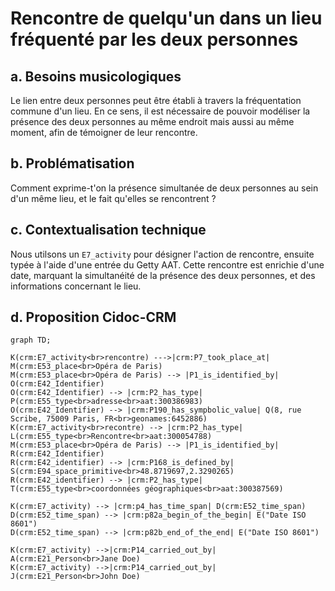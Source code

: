 # Rencontre de quelqu'un dans un lieu fréquenté par les deux personnes

## a. Besoins musicologiques

Le lien entre deux personnes peut être établi à travers la fréquentation commune d'un lieu. En ce sens, il est nécessaire de pouvoir modéliser la présence des deux personnes au même endroit mais aussi au même moment, afin de témoigner de leur rencontre.

## b. Problématisation

Comment exprime-t'on la présence simultanée de deux personnes au sein d'un même lieu, et le fait qu'elles se rencontrent ?

## c. Contextualisation technique

Nous utilsons un ```E7_activity``` pour désigner l'action de rencontre, ensuite typée à l'aide d'une entrée du Getty AAT. Cette rencontre est enrichie d'une date, marquant la simultanéité de la présence des deux personnes, et des informations concernant le lieu.

## d. Proposition Cidoc-CRM

```mermaid
graph TD;

K(crm:E7_activity<br>rencontre) --->|crm:P7_took_place_at| M(crm:E53_place<br>Opéra de Paris)
M(crm:E53_place<br>Opéra de Paris) --> |P1_is_identified_by| O(crm:E42_Identifier)
O(crm:E42_Identifier) --> |crm:P2_has_type| P(crm:E55_type<br>adresse<br>aat:300386983)
O(crm:E42_Identifier) --> |crm:P190_has_sympbolic_value| Q(8, rue Scribe, 75009 Paris, FR<br>geonames:6452886)
K(crm:E7_activity<br>recontre) --> |crm:P2_has_type| L(crm:E55_type<br>Rencontre<br>aat:300054788)
M(crm:E53_place<br>Opéra de Paris) --> |P1_is_identified_by| R(crm:E42_Identifier)
R(crm:E42_identifier) --> |crm:P168_is_defined_by| S(crm:E94_space_primitive<br>48.8719697,2.3290265)
R(crm:E42_identifier) --> |crm:P2_has_type| T(crm:E55_type<br>coordonnées géographiques<br>aat:300387569)
 
K(crm:E7_activity) --> |crm:p4_has_time_span| D(crm:E52_time_span)
D(crm:E52_time_span) --> |crm:p82a_begin_of_the_begin| E("Date ISO 8601")
D(crm:E52_time_span) --> |crm:p82b_end_of_the_end| E("Date ISO 8601")

K(crm:E7_activity) -->|crm:P14_carried_out_by| A(crm:E21_Person<br>Jane Doe)
K(crm:E7_activity) -->|crm:P14_carried_out_by| J(crm:E21_Person<br>John Doe)

```




